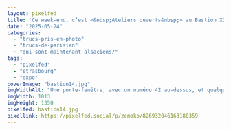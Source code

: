 ```yaml
---
layout: pixelfed
title: 'Ce week-end, c’est «&nbsp;Ateliers ouverts&nbsp;» au Bastion XIV #strasbourg'
date: "2025-05-24"
categories: 
  - "trucs-pris-en-photo"
  - "trucs-de-parisien"
  - "qui-sont-maintenant-alsaciens/"
tags: 
  - "pixelfed"
  - "strasbourg"
  - "expo"
coverImage: "bastion14.jpg"
imgWidthAlt: "Une porte-fenêtre, avec un numéro 42 au-dessus, et quelques photos devant la partie vitrée. De tout petit haut-parleurs émettent des bruits."
imgWidth: 1013
imgHeight: 1350
pixelfed: bastion14.jpg
pixellink: https://pixelfed.social/p/zemoko/826932046163180359
---
```

